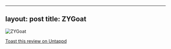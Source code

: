 
---
layout: post
title:  ZYGoat
---
![ZYGoat](null)


[Toast this review on Untappd](https://untappd.com/user/StoutEmpire/checkin/848039450)

